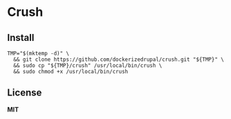 # Crush

## Install

    TMP="$(mktemp -d)" \
      && git clone https://github.com/dockerizedrupal/crush.git "${TMP}" \
      && sudo cp "${TMP}/crush" /usr/local/bin/crush \
      && sudo chmod +x /usr/local/bin/crush
  
## License

**MIT**
